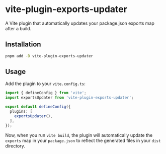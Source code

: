 # vite-plugin-exports-updater

A Vite plugin that automatically updates your package.json exports map after a build.

## Installation

```bash
pnpm add -D vite-plugin-exports-updater
```

## Usage

Add the plugin to your `vite.config.ts`:

```typescript
import { defineConfig } from 'vite';
import exportsUpdater from 'vite-plugin-exports-updater';

export default defineConfig({
  plugins: [
    exportsUpdater(),
  ],
});
```

Now, when you run `vite build`, the plugin will automatically update the `exports` map in your `package.json` to reflect the generated files in your `dist` directory.
